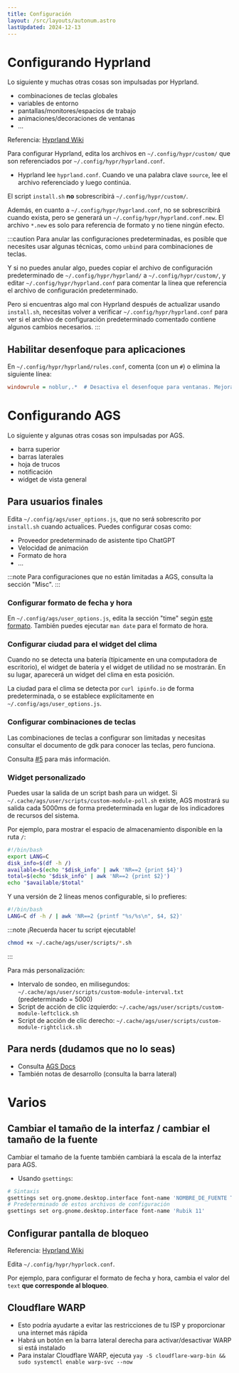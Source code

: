 ```yaml
---
title: Configuración
layout: /src/layouts/autonum.astro
lastUpdated: 2024-12-13
---
```


# Configurando Hyprland
Lo siguiente y muchas otras cosas son impulsadas por Hyprland.
- combinaciones de teclas globales
- variables de entorno
- pantallas/monitores/espacios de trabajo
- animaciones/decoraciones de ventanas
- ...

Referencia: [Hyprland Wiki](https://wiki.hyprland.org/)

Para configurar Hyprland, edita los archivos en `~/.config/hypr/custom/` que son referenciados por `~/.config/hypr/hyprland.conf`.
- Hyprland lee `hyprland.conf`. Cuando ve una palabra clave `source`, lee el archivo referenciado y luego continúa.

El script `install.sh` **no** sobrescribirá `~/.config/hypr/custom/`.

Además, en cuanto a `~/.config/hypr/hyprland.conf`, no se sobrescribirá cuando exista, pero se generará un `~/.config/hypr/hyprland.conf.new`. El archivo `*.new` es solo para referencia de formato y no tiene ningún efecto.

:::caution
Para anular las configuraciones predeterminadas, es posible que necesites usar algunas técnicas, como `unbind` para combinaciones de teclas.

Y si no puedes anular algo, puedes copiar el archivo de configuración predeterminado de `~/.config/hypr/hyprland/` a `~/.config/hypr/custom/`, y editar `~/.config/hypr/hyprland.conf` para comentar la línea que referencia el archivo de configuración predeterminado.

Pero si encuentras algo mal con Hyprland después de actualizar usando `install.sh`, necesitas volver a verificar `~/.config/hypr/hyprland.conf` para ver si el archivo de configuración predeterminado comentado contiene algunos cambios necesarios.
:::

## Habilitar desenfoque para aplicaciones
En `~/.config/hypr/hyprland/rules.conf`, comenta (con un `#`) o elimina la siguiente línea:
```ini
windowrule = noblur,.*  # Desactiva el desenfoque para ventanas. Mejora sustancialmente el rendimiento.
```

# Configurando AGS
Lo siguiente y algunas otras cosas son impulsadas por AGS.
- barra superior
- barras laterales
- hoja de trucos
- notificación
- widget de vista general

## Para usuarios finales
Edita `~/.config/ags/user_options.js`, que no será sobrescrito por `install.sh` cuando actualices.
Puedes configurar cosas como:
- Proveedor predeterminado de asistente tipo ChatGPT
- Velocidad de animación
- Formato de hora
- ...

:::note
Para configuraciones que no están limitadas a AGS, consulta la sección "Misc".
:::
### Configurar formato de fecha y hora

En `~/.config/ags/user_options.js`, edita la sección "time" según [este formato](https://docs.gtk.org/glib/method.DateTime.format.html).
También puedes ejecutar `man date` para el formato de hora.

### Configurar ciudad para el widget del clima
Cuando no se detecta una batería (típicamente en una computadora de escritorio), el widget de batería y el widget de utilidad no se mostrarán.
En su lugar, aparecerá un widget del clima en esta posición.

La ciudad para el clima se detecta por `curl ipinfo.io` de forma predeterminada, o se establece explícitamente en `~/.config/ags/user_options.js`.

### Configurar combinaciones de teclas
Las combinaciones de teclas a configurar son limitadas y necesitas consultar el documento de gdk para conocer las teclas, pero funciona.

Consulta [#5](https://github.com/end-4/dots-hyprland-wiki/issues/5) para más información.
### Widget personalizado
Puedes usar la salida de un script bash para un widget. Si `~/.cache/ags/user/scripts/custom-module-poll.sh` existe, AGS mostrará su salida cada 5000ms de forma predeterminada en lugar de los indicadores de recursos del sistema.

Por ejemplo, para mostrar el espacio de almacenamiento disponible en la ruta `/`:
```bash title="~/.cache/ags/user/scripts/custom-module-poll.sh"
#!/bin/bash
export LANG=C
disk_info=$(df -h /)
available=$(echo "$disk_info" | awk 'NR==2 {print $4}')
total=$(echo "$disk_info" | awk 'NR==2 {print $2}')
echo "$available/$total"
```
Y una versión de 2 líneas menos configurable, si lo prefieres:
```bash title="~/.cache/ags/user/scripts/custom-module-poll.sh"
#!/bin/bash
LANG=C df -h / | awk 'NR==2 {printf "%s/%s\n", $4, $2}'
```

:::note
¡Recuerda hacer tu script ejecutable!
```bash
chmod +x ~/.cache/ags/user/scripts/*.sh
```
:::

Para más personalización:
- Intervalo de sondeo, en milisegundos: `~/.cache/ags/user/scripts/custom-module-interval.txt` (predeterminado = 5000)
- Script de acción de clic izquierdo: `~/.cache/ags/user/scripts/custom-module-leftclick.sh`
- Script de acción de clic derecho: `~/.cache/ags/user/scripts/custom-module-rightclick.sh`
## Para nerds (dudamos que no lo seas)
- Consulta [AGS Docs](https://aylur.github.io/ags-docs)
- También notas de desarrollo (consulta la barra lateral)


# Varios
## Cambiar el tamaño de la interfaz / cambiar el tamaño de la fuente
Cambiar el tamaño de la fuente también cambiará la escala de la interfaz para AGS.
- Usando `gsettings`:
```bash
# Sintaxis
gsettings set org.gnome.desktop.interface font-name 'NOMBRE_DE_FUENTE TAMAÑO_DE_FUENTE'
# Predeterminado de estos archivos de configuración
gsettings set org.gnome.desktop.interface font-name 'Rubik 11'
```

## Configurar pantalla de bloqueo
Referencia: [Hyprland Wiki](https://wiki.hyprland.org/Hypr-Ecosystem/hyprlock/)

Edita `~/.config/hypr/hyprlock.conf`.

Por ejemplo, para configurar el formato de fecha y hora, cambia el valor del `text` **que corresponde al bloqueo**.

## Cloudflare WARP
- Esto podría ayudarte a evitar las restricciones de tu ISP y proporcionar una internet más rápida
- Habrá un botón en la barra lateral derecha para activar/desactivar WARP si está instalado
- Para instalar Cloudflare WARP, ejecuta `yay -S cloudflare-warp-bin && sudo systemctl enable warp-svc --now`

